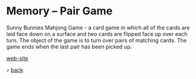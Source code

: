 # Memory – Pair Game
Sunny Bunnies Mahjong Game - a card game in which all of the cards are laid face down on a surface and two cards are flipped face up over each turn. The object of the game is to turn over pairs of matching cards. The game ends when the last pair has been picked up.

[web-site](https://barasii.github.io/MahjongGame/)

:arrow_heading_up: [back](../../../kottans-frontend)
